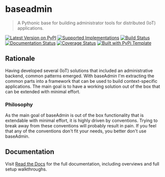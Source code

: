 # baseadmin

> A Pythonic base for building administrator tools for distributed (IoT) applications.

[![Latest Version on PyPI](https://img.shields.io/pypi/v/baseadmin.svg)](https://pypi.python.org/pypi/baseadmin/)
[![Supported Implementations](https://img.shields.io/pypi/pyversions/baseadmin.svg)](https://pypi.python.org/pypi/baseadmin/)
[![Build Status](https://secure.travis-ci.org/christophevg/baseadmin.svg?branch=master)](http://travis-ci.org/christophevg/baseadmin)
[![Documentation Status](https://readthedocs.org/projects/baseadmin/badge/?version=latest)](https://baseadmin.readthedocs.io/en/latest/?badge=latest)
[![Coverage Status](https://coveralls.io/repos/github/christophevg/baseadmin/badge.svg?branch=master)](https://coveralls.io/github/christophevg/baseadmin?branch=master)
[![Built with PyPi Template](https://img.shields.io/badge/PyPi_Template-v0.0.6-blue.svg)](https://github.com/christophevg/pypi-template)

## Rationale

Having developed several (IoT) solutions that included an administrative backend, common patterns emerged. With baseAdmin I'm extracting the common parts into a framework that can be used to build context-specific applications. The main goal is to have a working solution out of the box that can be extended with minimal effort.

### Philosophy

As the main goal of baseAdmin is out of the box functionality that is extendable with minimal effort, it is highly driven by conventions. Trying to break away from these conventions will probably result in pain. If you feel that any of the conventions don't fit your needs, you better don't use baseAdmin.

## Documentation

Visit [Read the Docs](https://baseadmin.readthedocs.org) for the full documentation, including overviews and full setup walkthroughs.
